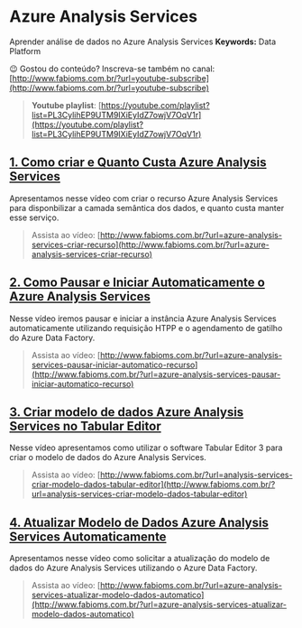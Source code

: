 # Azure Analysis Services  
Aprender análise de dados no Azure Analysis Services
**Keywords:** Data Platform  

😉 Gostou do conteúdo? Inscreva-se também no canal: [http://www.fabioms.com.br/?url=youtube-subscribe](http://www.fabioms.com.br/?url=youtube-subscribe)

> **Youtube playlist**: [https://youtube.com/playlist?list=PL3CylihEP9UTM9IXiEyIdZ7owjV7OqV1r](https://youtube.com/playlist?list=PL3CylihEP9UTM9IXiEyIdZ7owjV7OqV1r)  
## [1. Como criar e Quanto Custa Azure Analysis Services ](/azure-analysis-services-criar-recurso.md)
Apresentamos nesse vídeo com criar o recurso Azure Analysis Services para disponbilizar a camada semântica dos dados, e quanto custa manter esse serviço.
> Assista ao vídeo: [http://www.fabioms.com.br/?url=azure-analysis-services-criar-recurso](http://www.fabioms.com.br/?url=azure-analysis-services-criar-recurso)  

## [2. Como Pausar e Iniciar Automaticamente o Azure Analysis Services](/azure-analysis-services-pausar-iniciar-automatico-recurso.md)
Nesse vídeo iremos pausar e iniciar a instância Azure Analysis Services automaticamente utilizando requisição HTPP e o agendamento de gatilho do Azure Data Factory.
> Assista ao vídeo: [http://www.fabioms.com.br/?url=azure-analysis-services-pausar-iniciar-automatico-recurso](http://www.fabioms.com.br/?url=azure-analysis-services-pausar-iniciar-automatico-recurso)  

## [3. Criar modelo de dados Azure Analysis Services no Tabular Editor](/analysis-services-criar-modelo-dados-tabular-editor.md)
Nesse vídeo apresentamos como utilizar o software Tabular Editor 3 para criar o modelo de dados do Azure Analysis Services.
> Assista ao vídeo: [http://www.fabioms.com.br/?url=analysis-services-criar-modelo-dados-tabular-editor](http://www.fabioms.com.br/?url=analysis-services-criar-modelo-dados-tabular-editor)  

## [4. Atualizar Modelo de Dados Azure Analysis Services Automaticamente](/azure-analysis-services-atualizar-modelo-dados-automatico.md)
Apresentamos nesse vídeo como solicitar a atualização do modelo de dados do Azure Analysis Services utilizando o Azure Data Factory.
> Assista ao vídeo: [http://www.fabioms.com.br/?url=azure-analysis-services-atualizar-modelo-dados-automatico](http://www.fabioms.com.br/?url=azure-analysis-services-atualizar-modelo-dados-automatico)  

